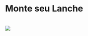<h1> Monte seu Lanche <h1>

<img src="https://user-images.githubusercontent.com/55213032/163741269-4f829efb-2524-45d6-a747-eda3d0c6c92a.png">

